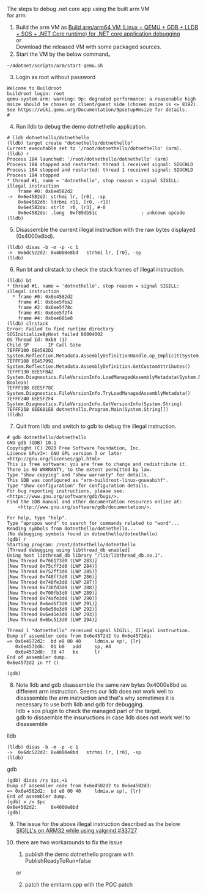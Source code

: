 The steps to debug .net core app using the built arm VM  
for arm:
1. Build the arm VM as [Build arm/arm64 VM (Linux + QEMU + GDB + LLDB + SOS + .NET Core runtime) for .NET core application debugging](build.md)  
    or  
    Download the released VM with some packaged sources.  
2.  Start the VM by the below command。
~~~
~/4dotnet/scripts/arm/start-qemu.sh
~~~
3. Login as root without password
~~~
Welcome to Buildroot
buildroot login: root
qemu-system-arm: warning: 9p: degraded performance: a reasonable high msize should be chosen on client/guest side (chosen msize is <= 8192). See https://wiki.qemu.org/Documentation/9psetup#msize for details.
#
~~~
4. Run lldb to debug the demo dotnethello application.
~~~
# lldb dotnethello/dotnethello
(lldb) target create "dotnethello/dotnethello"
Current executable set to '/root/dotnethello/dotnethello' (arm).
(lldb) r
Process 184 launched: '/root/dotnethello/dotnethello' (arm)
Process 184 stopped and restarted: thread 1 received signal: SIGCHLD
Process 184 stopped and restarted: thread 1 received signal: SIGCHLD
Process 184 stopped
* thread #1, name = 'dotnethello', stop reason = signal SIGILL: illegal instruction
    frame #0: 0x6e4582d2
->  0x6e4582d2: strhmi lr, [r0], -sp
    0x6e4582d6: ldrbmi r11, [r0, -r1]!
    0x6e4582da: strlt  r0, [r3], #-0
    0x6e4582de: .long  0xf89db51c                ; unknown opcode
(lldb)
~~~
5. Disassemble the current illegal instruction with the raw bytes displayed (0x4000e8bd).  
~~~
(lldb) disas -b -m -p -c 1
->  0x6dc522d2: 0x4000e8bd   strhmi lr, [r0], -sp
(lldb)
~~~
6. Run bt and clrstack to check the stack frames of illegal instruction.
~~~
(lldb) bt
* thread #1, name = 'dotnethello', stop reason = signal SIGILL: illegal instruction
  * frame #0: 0x6e4582d2
    frame #1: 0x6ee5fba2
    frame #2: 0x6ee5f78c
    frame #3: 0x6ee5f2f4
    frame #4: 0x6ee681e8
(lldb) clrstack
Error: Failed to find runtime directory
SOSInitializeByHost failed 80004002
OS Thread Id: 0xb8 (1)
Child SP       IP Call Site
7EFFF100 6E4582D2 System.Reflection.Metadata.AssemblyDefinitionHandle.op_Implicit(System.Reflection.Metadata.AssemblyDefinitionHandle)
7EFFF108 6E457992 System.Reflection.Metadata.AssemblyDefinition.GetCustomAttributes()
7EFFF130 6EE5FBA2 System.Diagnostics.FileVersionInfo.LoadManagedAssemblyMetadata(System.Reflection.Metadata.MetadataReader, Boolean)
7EFFF198 6EE5F78C System.Diagnostics.FileVersionInfo.TryLoadManagedAssemblyMetadata()
7EFFF240 6EE5F2F4 System.Diagnostics.FileVersionInfo.GetVersionInfo(System.String)
7EFFF258 6EE681E8 dotnethello.Program.Main(System.String[])
(lldb)
~~~
7. Quit from lldb and switch to gdb to debug the illegal instruction.
~~~
# gdb dotnethello/dotnethello
GNU gdb (GDB) 10.1
Copyright (C) 2020 Free Software Foundation, Inc.
License GPLv3+: GNU GPL version 3 or later <http://gnu.org/licenses/gpl.html>
This is free software: you are free to change and redistribute it.
There is NO WARRANTY, to the extent permitted by law.
Type "show copying" and "show warranty" for details.
This GDB was configured as "arm-buildroot-linux-gnueabihf".
Type "show configuration" for configuration details.
For bug reporting instructions, please see:
<https://www.gnu.org/software/gdb/bugs/>.
Find the GDB manual and other documentation resources online at:
    <http://www.gnu.org/software/gdb/documentation/>.

For help, type "help".
Type "apropos word" to search for commands related to "word"...
Reading symbols from dotnethello/dotnethello...
(No debugging symbols found in dotnethello/dotnethello)
(gdb) r
Starting program: /root/dotnethello/dotnethello
[Thread debugging using libthread_db enabled]
Using host libthread_db library "/lib/libthread_db.so.1".
[New Thread 0x766173d0 (LWP 283)]
[New Thread 0x75cff3d0 (LWP 284)]
[New Thread 0x752ff3d0 (LWP 285)]
[New Thread 0x748ff3d0 (LWP 286)]
[New Thread 0x740fe3d0 (LWP 287)]
[New Thread 0x738fd3d0 (LWP 288)]
[New Thread 0x700fb3d0 (LWP 289)]
[New Thread 0x74afe3d0 (LWP 290)]
[New Thread 0x6ed6f3d0 (LWP 291)]
[New Thread 0x6e56e3d0 (LWP 292)]
[New Thread 0x6e41e3d0 (LWP 293)]
[New Thread 0x6bc513d0 (LWP 294)]

Thread 1 "dotnethello" received signal SIGILL, Illegal instruction.
Dump of assembler code from 0x6e4572d2 to 0x6e4572da:
=> 0x6e4572d2:  bd e8 00 40     ldmia.w sp!, {lr}
   0x6e4572d6:  01 b0   add     sp, #4
   0x6e4572d8:  70 47   bx      lr
End of assembler dump.
0x6e4572d2 in ?? ()

(gdb)
~~~
8. Note lldb and gdb disassemble the same raw bytes 0x4000e8bd as different arm instruction. Seems our lldb does not work well to  disassemble the arm instruction and that's why sometimes it is necessary to use both lldb and gdb for debugging.  
lldb + sos plugin to check the managed part of the target.  
gdb to dissaemble the insuructions in case lldb does not work well to disassemble   

lldb
~~~
(lldb) disas -b -m -p -c 1
->  0x6dc522d2: 0x4000e8bd   strhmi lr, [r0], -sp
(lldb)
~~~   
gdb
~~~
(gdb) disas /rs $pc,+1
Dump of assembler code from 0x6e4502d2 to 0x6e4502d3:
=> 0x6e4502d2:  bd e8 00 40     ldmia.w sp!, {lr}
End of assembler dump.
(gdb) x /x $pc
0x6e4502d2:     0x4000e8bd
(gdb)
~~~
9. The issue for the above illegal instruction described as the below  
[SIGILL's on ARM32 while using valgrind #33727](https://github.com/dotnet/runtime/issues/33727)
10. there are two workarounds to fix the issue

    1. publish the demo dotnethello program with PublishReadyToRun=false
    
    or

    2. patch the emitarm.cpp with the POC patch